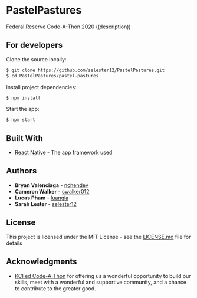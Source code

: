 # PastelPastures
Federal Reserve Code-A-Thon 2020 
((description))

## For developers

Clone the source locally:

```sh
$ git clone https://github.com/selester12/PastelPastures.git
$ cd PastelPastures/pastel-pastures
```

Install project dependencies:

```sh
$ npm install
```
Start the app:

```sh
$ npm start
```


## Built With

* [React Native](https://reactnative.dev/) - The app framework used


## Authors

* **Bryan Valenciaga** - [nchendev](https://github.com/nchendev)
* **Cameron Walker** - [cwalker012](https://github.com/cwalker012)
* **Lucas Pham** - [luangia](https://github.com/luangia)
* **Sarah Lester** - [selester12](https://github.com/selester12)


## License

This project is licensed under the MIT License - see the [LICENSE.md](LICENSE.md) file for details

## Acknowledgments
* [KCFed Code-A-Thon](http://codeathon.kcfed.org) for offering us a wonderful opportunity to build our skills, meet with a wonderful and supportive community, and a chance to contribute to the greater good.
